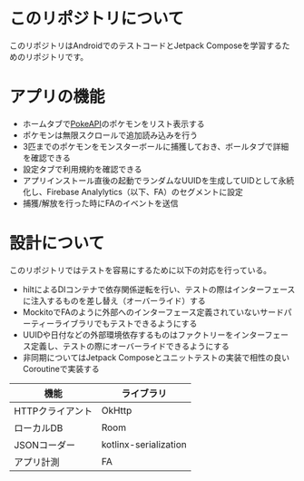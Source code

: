 # このリポジトリについて

このリポジトリはAndroidでのテストコードとJetpack Composeを学習するためのリポジトリです。  

# アプリの機能

- ホームタブで[PokeAPI](https://pokeapi.co/)のポケモンをリスト表示する
- ポケモンは無限スクロールで追加読み込みを行う
- 3匹までのポケモンをモンスターボールに捕獲しておき、ボールタブで詳細を確認できる
- 設定タブで利用規約を確認できる
- アプリインストール直後の起動でランダムなUUIDを生成してUIDとして永続化し、Firebase Analylytics（以下、FA）のセグメントに設定
- 捕獲/解放を行った時にFAのイベントを送信

# 設計について

このリポジトリではテストを容易にするために以下の対応を行っている。

- hiltによるDIコンテナで依存関係逆転を行い、テストの際はインターフェースに注入するものを差し替え（オーバーライド）する
- MockitoでFAのように外部へのインターフェース定義されていないサードパーティーライブラリでもテストできるようにする
- UUIDや日付などの外部環境依存するものはファクトリーをインターフェース定義し、テストの際にオーバーライドできるようにする
- 非同期についてはJetpack Composeとユニットテストの実装で相性の良いCoroutineで実装する

| 機能 | ライブラリ |
| --- | --- |
| HTTPクライアント | OkHttp |
| ローカルDB | Room |
| JSONコーダー | kotlinx-serialization |
| アプリ計測 | FA |

